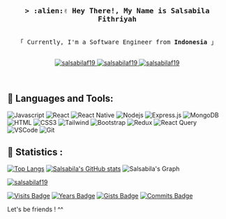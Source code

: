 <h3 align="center">
        <samp>&gt; :alien:✌️ Hey There!, My Name is Salsabila Fithriyah
        </samp>
</h3>


<p align="center"> 
  <samp>
    <br>
    「 Currently, I'm a Software Engineer from <b>Indonesia</b> 」
    <br>
    <br>
  </samp>
</p>

<p align="center">
 <a href="https://medium.com/@salsabilafitriyah76" target="blank">
  <img src="https://img.shields.io/badge/Website-DC143C?style=for-the-badge&logo=medium&logoColor=white" alt="salsabilaf19" />
 </a>
 <a href="https://www.linkedin.com/in/salsabila-fithriyah-7860881a8/" target="_blank">
  <img src="https://img.shields.io/badge/LinkedIn-0077B5?style=for-the-badge&logo=linkedin&logoColor=white" alt="salsabilaf19"/>
 </a>
 <a href="https://www.instagram.com/salsabilifee/" target="_blank">
  <img src="https://img.shields.io/badge/Instagram-fe4164?style=for-the-badge&logo=instagram&logoColor=white" alt="salsabilaf19" />
 </a> 
</p>
<br />


## 🧰 Languages and Tools:
![Javascript](https://img.shields.io/badge/Javascript-F0DB4F?style=for-the-badge&labelColor=black&logo=javascript&logoColor=F0DB4F)
![React](https://img.shields.io/badge/-React-61DBFB?style=for-the-badge&labelColor=black&logo=react&logoColor=61DBFB)
![React Native](https://img.shields.io/badge/React_Native-20232A?style=for-the-badge&logo=react&logoColor=61DAFB)
![Nodejs](https://img.shields.io/badge/Nodejs-3C873A?style=for-the-badge&labelColor=black&logo=node.js&logoColor=3C873A)
![Express.js](https://img.shields.io/badge/Express.js-000000?style=for-the-badge&logo=express&logoColor=white)
![MongoDB](https://img.shields.io/badge/MongoDB-4EA94B?style=for-the-badge&logo=mongodb&logoColor=white)
![HTML](https://img.shields.io/badge/HTML5-E34F26?style=for-the-badge&logo=html5&logoColor=white)
![CSS3](https://img.shields.io/badge/CSS3-1572B6?style=for-the-badge&logo=css3&logoColor=white)
![Tailwind](https://img.shields.io/badge/Tailwind_CSS-092749?style=for-the-badge&logo=tailwindcss&logoColor=06B6D4&labelColor=000000)
![Bootstrap](https://img.shields.io/badge/Bootstrap-563D7C?style=for-the-badge&logo=bootstrap&logoColor=white)
![Redux](https://img.shields.io/badge/Redux-593D88?style=for-the-badge&logo=redux&logoColor=white)
![React Query](https://img.shields.io/badge/-React_Query-FF4154?style=for-the-badge&logo=react%20query&logoColor=white)
![VSCode](https://img.shields.io/badge/Visual_Studio-0078d7?style=for-the-badge&logo=visual%20studio&logoColor=white)
![Git](https://img.shields.io/badge/Git-F05032?style=for-the-badge&logo=git&logoColor=white)


## :rocket: Statistics :
[![Top Langs](https://github-readme-stats.vercel.app/api?username=salsabilaf19&theme=algolia&show_icons=true)](https://github.com/salsabilaf19)  [![Salsabila's GitHub stats](https://github-readme-stats.vercel.app/api/top-langs?username=salsabilaf19&hide=html,scss,blade,python,css,shell&theme=algolia&show_icons=true)](https://github.com/salsabilaf19)
![Salsabila's Graph](https://github-readme-activity-graph.vercel.app/graph?username=salsabilaf19&custom_title=Salsabila%20Fithriyah's%20GitHub%20Activity%20Graph&bg_color=0D1117&color=7F3FBF&line=7F3FBF&point=7F3FBF&area_color=FFFFFF&title_color=FFFFFF&area=true)
<p align="left"> <a href="https://github.com/ryo-ma/github-profile-trophy"><img src="https://github-profile-trophy.vercel.app/?username=salsabilaf19" alt="salsabilaf19" /></a> </p>

[![Visits Badge](https://badges.pufler.dev/visits/salsabilaf19/salsabilaf19)](https://badges.pufler.dev) [![Years Badge](https://badges.pufler.dev/years/salsabilaf19)](https://badges.pufler.dev) [![Gists Badge](https://badges.pufler.dev/gists/salsabilaf19)](https://badges.pufler.dev) [![Commits Badge](https://badges.pufler.dev/commits/monthly/salsabilaf19)](https://badges.pufler.dev)

Let's be friends ! ^^



